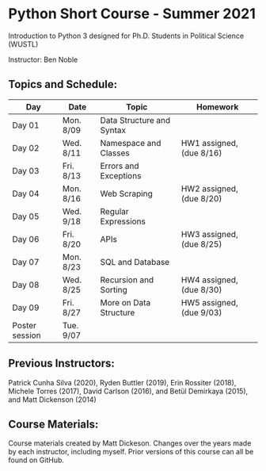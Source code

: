 # Python Short Course - Summer 2021

Introduction to Python 3 designed for Ph.D. Students in Political Science (WUSTL)

Instructor: Ben Noble

## Topics and Schedule:

| Day   | Date      | Topic                        | Homework				      |
|------ |-----------|------------------------------|------------------------------|
| Day 01 | Mon. 8/09 | Data Structure and Syntax    | |	  
| Day 02 | Wed. 8/11 | Namespace and Classes        | HW1 assigned, (due 8/16) |
| Day 03 | Fri. 8/13 | Errors and Exceptions        | |
| Day 04 | Mon. 8/16 | Web Scraping                 | HW2 assigned, (due 8/20) |
| Day 05 | Wed. 9/18 | Regular Expressions          | |
| Day 06 | Fri. 8/20 | APIs                         | HW3 assigned, (due 8/25) |
| Day 07 | Mon. 8/23 | SQL and Database	            | |
| Day 08 | Wed. 8/25 | Recursion and Sorting        | HW4 assigned, (due 8/30) |
| Day 09 | Fri. 8/27 | More on Data Structure       | HW5 assigned, (due 9/03) |
| Poster session    | Tue. 9/07                         | | 

## Previous Instructors:
Patrick Cunha Silva (2020), Ryden Buttler (2019), Erin Rossiter (2018),  Michele Torres (2017), David Carlson (2016), and Betül Demirkaya (2015), and Matt Dickenson (2014)

## Course Materials:
Course materials created by Matt Dickeson. Changes over the years made by each instructor, including myself. Prior versions of this course can all be found on GitHub.

